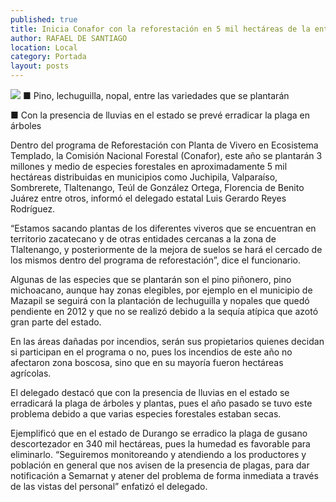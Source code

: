 ```yaml
---
published: true
title: Inicia Conafor con la reforestación en 5 mil hectáreas de la entidad
author: RAFAEL DE SANTIAGO
location: Local
category: Portada
layout: posts
---
```


![](http://i.imgur.com/RhDHL53m.jpg)
■ Pino, lechuguilla, nopal, entre las variedades que se plantarán  

■ Con la presencia de lluvias en el estado se prevé erradicar la plaga en árboles 

Dentro del programa de Reforestación con Planta de Vivero en Ecosistema Templado, la Comisión Nacional Forestal (Conafor), este año se plantarán 3 millones y medio de especies forestales en aproximadamente 5 mil hectáreas distribuidas en municipios como Juchipila, Valparaíso, Sombrerete, Tlaltenango, Teúl de González Ortega, Florencia de Benito Juárez entre otros, informó el delegado estatal Luis Gerardo Reyes Rodríguez.

“Estamos sacando plantas de los diferentes viveros que se encuentran en territorio zacatecano y de otras entidades cercanas a la zona de Tlaltenango, y posteriormente de la mejora de suelos se hará el cercado de los mismos dentro del programa de reforestación”, dice el funcionario.

Algunas de las especies que se plantarán son el pino piñonero, pino michoacano, aunque hay zonas elegibles, por ejemplo en el municipio de Mazapil se seguirá con la plantación de lechuguilla y nopales que quedó pendiente en 2012 y que no se realizó debido a la sequía atípica que azotó gran parte del estado.

En las áreas dañadas por incendios, serán sus propietarios quienes decidan si participan en el programa o no, pues los incendios de este año no afectaron zona boscosa, sino que en su mayoría fueron hectáreas agrícolas.

El delegado destacó que con la presencia de lluvias en el estado se erradicará la plaga de árboles y plantas, pues el año pasado se tuvo este problema debido a que varias especies forestales estaban secas.

Ejemplificó que en el estado de Durango se erradico la plaga de gusano descortezador en 340 mil hectáreas, pues la humedad es favorable para eliminarlo.
“Seguiremos monitoreando y atendiendo a los productores y población en general que nos avisen de la presencia de plagas, para dar notificación a Semarnat y atener del problema de forma inmediata a través de las vistas del personal” enfatizó el delegado.
